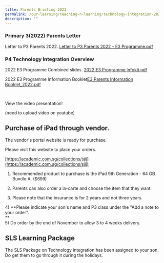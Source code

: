 ```yaml
---
title: Parents Briefing 2023
permalink: /our-learning/teaching-n-learning/technology-integration-2023/parents-briefing-2023/
description: ""
---
```

### Primary 3(2022) Parents Letter


Letter to P3 Parents 2022. [Letter to P3 Parents 2022 - E3 Programme.pdf](/files/Letter%20to%20P3%20Parents%202022%20-%20E3%20Programme.pdf)  

### P4 Technology Integration Overview

  
2022 E3 Programme Combined slides. [2022 E3 Programme Infokit.pdf](/files/2022%20E3%20Programme%20Infokit.pdf)  
  
2022 E3 Programme Information Booklet[E3 Parents Information Booklet\_2022.pdf](/files/E3%20Parents%20Information%20Booklet_2022.pdf)  
  
  
   
  
  

View the video presentation!

(need to upload video on youtube)
  

  

## Purchase of iPad through vendor.

  
The vendor's portal website is ready for purchase.  
  
Please visit this website to place your orders.  
  
[https://academic.com.sg/collections/sjij](https://academic.com.sg/collections/sjij)  
  
1) Recommended product to purchase is the iPad 9th Generation - 64 GB Bundle A. ($699)  
  
2) Parents can also order a la-carte and choose the item that they want.   
  
3) Please note that the insurance is for 2 years and not three years.  
  
4) **Please indicate your son's name and P3 class under the "Add a note to your order".  
**  
5) Do order by the end of November to allow 3 to 4 weeks delivery.  
  
  
  
  

## SLS Learning Package



The SLS Package on Technology integration has been assigned to your son. Do get them to go through it during the holidays.